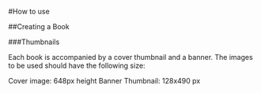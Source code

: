 





#How to use

##Creating a Book


###Thumbnails

Each book is accompanied by a cover thumbnail and a banner. The images to be used should have the following size:

Cover image: 648px height
Banner Thumbnail: 128x490 px
